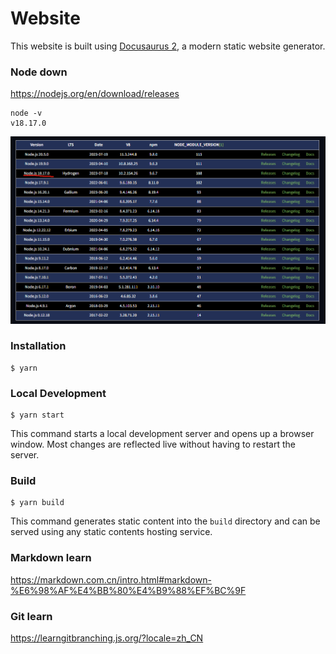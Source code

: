 # Website

This website is built using [Docusaurus 2](https://docusaurus.io/), a modern static website generator.

### Node down

https://nodejs.org/en/download/releases

```
node -v
v18.17.0
```

![node_version](./static/img/node_version.png)

### Installation

```
$ yarn
```

### Local Development

```
$ yarn start
```

This command starts a local development server and opens up a browser window. Most changes are reflected live without having to restart the server.

### Build

```
$ yarn build
```

This command generates static content into the `build` directory and can be served using any static contents hosting service.


### Markdown learn

https://markdown.com.cn/intro.html#markdown-%E6%98%AF%E4%BB%80%E4%B9%88%EF%BC%9F


### Git learn
https://learngitbranching.js.org/?locale=zh_CN


